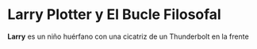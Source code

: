 # Larry Plotter y El Bucle Filosofal

**Larry** es un niño huérfano con una cicatriz de un Thunderbolt en la frente

